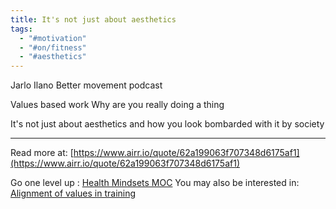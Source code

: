 ```yaml
---
title: It's not just about aesthetics
tags:
  - "#motivation"
  - "#on/fitness"
  - "#aesthetics"
---
```


Jarlo Ilano
Better movement podcast

Values based work
Why are you really doing a thing

It's not just about aesthetics and how you look
bombarded with it by society

----

Read more at: [https://www.airr.io/quote/62a199063f707348d6175af1](https://www.airr.io/quote/62a199063f707348d6175af1)

Go one level up : [Health Mindsets MOC](Maps/Health%20Mindsets%20MOC.md)
You may also be interested in: [Alignment of values in training](Notes/Alignment%20of%20values%20in%20training.md)
